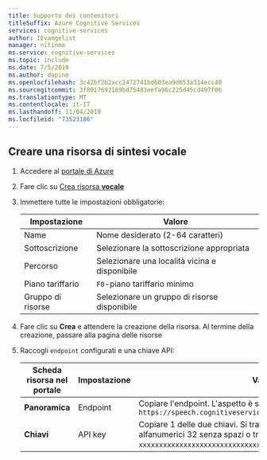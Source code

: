 ```yaml
---
title: Supporto dei contenitori
titleSuffix: Azure Cognitive Services
services: cognitive-services
author: IEvangelist
manager: nitinme
ms.service: cognitive-services
ms.topic: include
ms.date: 7/5/2019
ms.author: dapine
ms.openlocfilehash: 3c42bf2b2acc2472741bd603ea9d653a314ecc40
ms.sourcegitcommit: 3f8017692169bd75483eefa96c225d45cd497f06
ms.translationtype: MT
ms.contentlocale: it-IT
ms.lasthandoff: 11/04/2019
ms.locfileid: "73523186"
---
```

## <a name="create-a-speech-resource"></a>Creare una risorsa di sintesi vocale

1. Accedere al [portale di Azure](https://portal.azure.com)
1. Fare clic su [Crea risorsa **vocale** ](https://ms.portal.azure.com/#create/Microsoft.CognitiveServicesSpeechServices)
1. Immettere tutte le impostazioni obbligatorie:

    |Impostazione|Valore|
    |--|--|
    |Name|Nome desiderato (2-64 caratteri)|
    |Sottoscrizione|Selezionare la sottoscrizione appropriata|
    |Percorso|Selezionare una località vicina e disponibile|
    |Piano tariffario|`F0`-piano tariffario minimo|
    |Gruppo di risorse|Selezionare un gruppo di risorse disponibile|

1. Fare clic su **Crea** e attendere la creazione della risorsa. Al termine della creazione, passare alla pagina delle risorse
1. Raccogli `endpoint` configurati e una chiave API:

    |Scheda risorsa nel portale|Impostazione|Valore|
    |--|--|--|
    |**Panoramica**|Endpoint|Copiare l'endpoint. L'aspetto è simile a `https://speech.cognitiveservices.azure.com/sts/v1.0/issuetoken`|
    |**Chiavi**|API key|Copiare 1 delle due chiavi. Si tratta di una stringa di caratteri alfanumerici 32 senza spazi o trattini, `xxxxxxxxxxxxxxxxxxxxxxxxxxxxxxxx`.|
